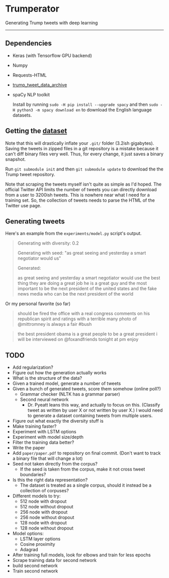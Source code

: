 # Trumperator

Generating Trump tweets with deep learning

---

## Dependencies

* Keras (with Tensorflow GPU backend)
* Numpy
* Requests-HTML
* [trump_tweet_data_archive](http://www.trumptwitterarchive.com/)
* spaCy NLP toolkit

  Install by running `sudo -H pip install --upgrade spacy` and then `sudo -H python3 -m spacy download en` to download the English language datasets.

## Getting the [dataset](https://github.com/bpb27/trump_tweet_data_archive)

Note that this will drastically inflate your `.git/` folder (3.2ish gigabytes). Saving the tweets in zipped files in a git repository is a mistake because it can't diff binary files very well. Thus, for every change, it just saves a binary snapshot.

Run `git submodule init` and then `git submodule update` to download the the Trump tweet repository.

Note that scraping the tweets myself isn't quite as simple as I'd hoped. The official Twitter API limits the number of tweets you can directly download from a user to 3200ish tweets. This is nowhere near what I need for a training set. So, the collection of tweets needs to parse the HTML of the Twitter use page.

## Generating tweets

Here's an example from the `experiments/model.py` script's output.

> Generating with diversity: 0.2
>
> Generating with seed: "as great seeing and yesterday a smart negotiator would us"
>
> Generated:
>
> as great seeing and yesterday a smart negotiator would use the best thing they are doing a great job he is a great guy and the most important to be the next president of the united states  and the fake news media who can be the next president of the world

Or my personal favorite (so far)

> should be fired the office with a real congress comments on his republican spirit and ratings with a terrible many photo of @mittromney is always a fair #bush

> the best president obama is a great people to be a great president i will be interviewed on @foxandfriends tonight at pm enjoy

## TODO

* Add regularization?
* Figure out how the generation actually works
* What is the structure of the data?
* Given a trained model, generate a number of tweets
* Given a bunch of generated tweets, score them somehow (online poll?)
  * Grammar checker (NLTK has a grammar parser)
  * Second neural network
    * Dr. Pyeatt leans this way, and actually to focus on this. (Classify tweet as written by user X or not written by user X.) I would need to generate a dataset containing tweets from multiple users.
* Figure out what exactly the diversity stuff is
* Make training faster?
* Experiment with LSTM options
* Experiment with model size/depth
* Filter the training data better?
* Write the paper
* Add `paper/paper.pdf` to repository on final commit. (Don't want to track a binary file that will change a lot)
* Seed not taken directly from the corpus?
  * If the seed is taken from the corpus, make it not cross tweet boundaries?
* Is this the right data representation?
  * The dataset is treated as a single corpus, should it instead be a collection of corpuses?
* Different models to try:
  * 512 node with dropout
  * 512 node without dropout
  * 256 node with dropout
  * 256 node without dropout
  * 128 node with dropout
  * 128 node without dropout
* Model options:
  * LSTM layer options
  * Cosine proximity
  * Adagrad
* After training full models, look for elbows and train for less epochs
* Scrape training data for second network
* build second network
* Train second network
